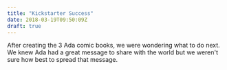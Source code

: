 ```yaml
---
title: "Kickstarter Success"
date: 2018-03-19T09:50:09Z
draft: true
---
```


After creating the 3 Ada comic books, we were wondering what to do next. We knew Ada had a great message to share with the world but we weren't sure how best to spread that message.
